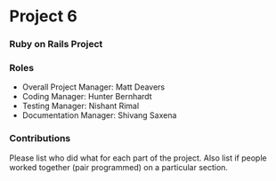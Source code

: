 # Project 6
### Ruby on Rails Project

### Roles
* Overall Project Manager: Matt Deavers
* Coding Manager: Hunter Bernhardt
* Testing Manager: Nishant Rimal
* Documentation Manager: Shivang Saxena

### Contributions
Please list who did what for each part of the project.
Also list if people worked together (pair programmed) on a particular section.
